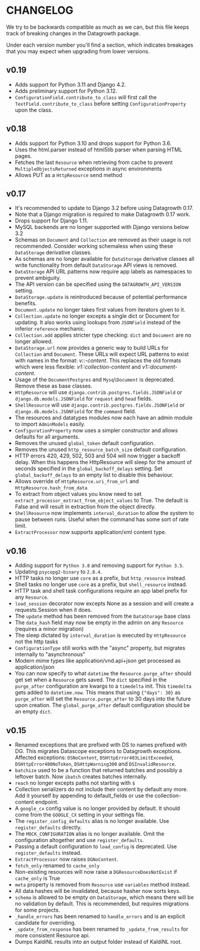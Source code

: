 CHANGELOG
=========

We try to be backwards compatible as much as we can,
but this file keeps track of breaking changes in the Datagrowth package.

Under each version number you'll find a section,
which indicates breakages that you may expect when upgrading from lower versions.


v0.19
-----

* Adds support for Python 3.11 and Django 4.2.
* Adds preliminary support for Python 3.12.
* ``ConfigurationField.contribute_to_class`` will first call the ``TextField.contribute_to_class``
  before setting ``ConfigurationProperty`` upon the class.


v0.18
-----

* Adds support for Python 3.10 and drops support for Python 3.6.
* Uses the html.parser instead of html5lib parser when parsing HTML pages.
* Fetches the last ``Resource`` when retrieving from cache to prevent ``MultipleObjectsReturned``
exceptions in async environments
* Allows PUT as a ``HttpResource`` send method


v0.17
-----

* It's recommended to update to Django 3.2 before using Datagrowth 0.17.
* Note that a Django migration is required to make Datagrowth 0.17 work.
* Drops support for Django 1.11.
* MySQL backends are no longer supported with Django versions below 3.2
* Schemas on ``Document`` and ``Collection`` are removed as their usage is not recommended.
Consider working schemaless when using these ``DataStorage`` derivative classes.
* As schemas are no longer available for ``DataStorage`` derivative classes all write functionality
from default ``DataStorage`` API views is removed.
* ``DataStorage`` API URL patterns now require app labels as namespaces to prevent ambiguity.
* The API version can be specified using the ``DATAGROWTH_API_VERSION`` setting.
* ``DataStorage.update`` is reintroduced because of potential performance benefits.
* ``Document.update`` no longer takes first values from iterators given to it.
* ``Collection.update`` no longer excepts a single dict or Document for updating.
It also works using lookups from ``JSONField`` instead of the inferior ``reference`` mechanic.
* ``Collection.add`` applies stricter type checking: ``dict`` and ``Document`` are no longer allowed.
* ``DataStorage.url`` now provides a generic way to build URLs for ``Collection`` and ``Document``.
These URLs will expect URL patterns to exist with names in the format:
*v<api-version>:<app-name>:<model-name>-content*.
This replaces the old formats which were less flexible:
*v1:<app-name>:collection-content* and *v1:<app-name>:document-content*.
* Usage of the ``DocumentPostgres`` and ``MysqlDocument`` is deprecated. Remove these as base classes.
* ``HttpResource`` will use ``django.contrib.postgres.fields.JSONField`` or ``django.db.models.JSONField``
for ``request`` and ``head`` fields.
* ``ShellResource`` will use ``django.contrib.postgres.fields.JSONField`` or ``django.db.models.JSONField``
for the ``command`` field.
* The resources and datatypes modules now each have an admin module to import ``AdminModels`` easily.
* ``ConfigurationProperty`` now uses a simpler constructor and allows defaults for all arguments.
* Removes the unused ``global_token`` default configuration.
* Removes the unused ``http_resource_batch_size`` default configuration.
* HTTP errors 420, 429, 502, 503 and 504 will now trigger a backoff delay.
When this happens the HttpResource will sleep for the amount of seconds
specified in the ``global_backoff_delays`` setting.
Set ``global_backoff_delays`` to an empty list to disable this behaviour.
* Allows override of ``HttpResource.uri_from_url`` and ``HttpResource.hash_from_data``
* To extract from object values you know need to set ``extract_processor_extract_from_object_values`` to True.
The default is False and will result in extraction from the object directly.
* ``ShellResource`` now implements ``interval_duration`` to allow the system to pause between runs.
Useful when the command has some sort of rate limit.
* ``ExtractProcessor`` now supports application/xml content type.


v0.16
-----

* Adding support for ``Python 3.8`` and removing support for ``Python 3.5``.
* Updating ``psycopg2-binary`` to ``2.8.4``.
* HTTP tasks no longer use ``core`` as a prefix, but ``http_resource`` instead.
* Shell tasks no longer use ``core`` as a prefix, but ``shell_resource`` instead.
* HTTP task and shell task configurations require an app label prefix for any ``Resource``.
* ``load_session`` decorator now excepts None as a session and will create a requests.Session when it does.
* The ``update`` method has been removed from the ``DataStorage`` base class
* The ``data_hash`` field may now be empty in the admin on any ``Resource`` (requires a minor migration)
* The sleep dictated by ``interval_duration`` is executed by ``HttpResource`` not the http tasks
* ``ConfigurationType`` still works with the "async" property, but migrates internally to "asynchronous"
* Modern mime types like application/vnd.api+json get processed as application/json
* You can now specify to what ``datetime`` the ``Resource.purge_after`` should get set when a ``Resource`` gets saved.
The ``dict`` specified in the ``purge_after`` configuration are kwargs to a ``timedelta`` init.
This ``timedelta`` gets added to ``datetime.now``.
This means that using ``{"days": 30}`` as ``purge_after`` will set the ``Resource.purge_after``
to 30 days into the future upon creation. The ``global_purge_after`` default configuration should be an empty ``dict``.


v0.15
-----

* Renamed exceptions that are prefixed with DS to names prefixed with DG.
This migrates Datascope exceptions to Datagrowth exceptions.
Affected exceptions: ``DSNoContent``, ``DSHttpError403LimitExceeded``, ``DSHttpError400NoToken``, ``DSHttpWarning300``
and ``DSInvalidResource``.
* ``batchize`` used to be a function that returned batches and possibly a leftover batch.
 Now ``ibatch`` creates batches internally.
* ``reach`` no longer excepts paths not starting with ``$``
* Collection serializers do not include their content by default any more.
Add it yourself by appending to default_fields or use the collection-content endpoint.
* A ``google_cx`` config value is no longer provided by default.
It should come from the ``GOOGLE_CX`` setting in your settings file.
* The ``register_config_defaults`` alias is no longer available. Use ``register_defaults`` directly.
* The ``MOCK_CONFIGURATION`` alias is no longer available.
Omit the configuration altogether and use ``register_defaults``.
* Passing a default configuration to ``load_config`` is deprecated. Use ``register_defaults`` instead.
* ``ExtractProcessor`` now raises ``DGNoContent``.
* ``fetch_only`` renamed to ``cache_only``
* Non-existing resources will now raise a ``DGResourceDoesNotExist`` if ``cache_only`` is True
* ``meta`` property is removed from ``Resource`` use ``variables`` method instead.
* All data hashes will be invalidated, because hasher now sorts keys.
* ``schema`` is allowed to be empty on ``DataStorage``, which means there will be no validation by default.
This is recommended, but requires migrations for some projects.
* ``_handle_errors`` has been renamed to ``handle_errors`` and is an explicit candidate for overriding.
* ``_update_from_response`` has been renamed to ``_update_from_results`` for more consistent Resource api.
* Dumps KaldiNL results into an output folder instead of KaldiNL root.
